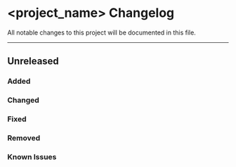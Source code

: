 <!-- TODO: set the project name -->
# <project_name> Changelog

All notable changes to this project will be documented in this file.

---

<!-- ## x.y.z | yyyy.mm.dd -->
## Unreleased

### Added

### Changed

### Fixed

### Removed

### Known Issues
